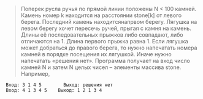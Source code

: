 > Поперек русла ручья по прямой линии положены N < 100 камней. Камень номер k находится на расстоянии stone[k] от левого берега. Последний камень находитсянапрвом берегу. Лягушка на левом берегу хочет пересечь ручей, прыгая с камня на камень. Длины её последовательных прыжков либо совпадают, либо отличаются на 1. Длина первого прыжка равна 1. Если лягушка может добраться до правого берега, то нужно напечатать номера камней в порядке посещения их лягушкой. Иначе нужно напечатать «решения нет». Программа получает на вход число камней N и затем N целых чисел – элементы массива stone. Например, 
    
    Вход: 3 1 4 5        Выход: решения нет
    Вход: 4 1 3 4 5    Выход: 1 2 1 3 4
